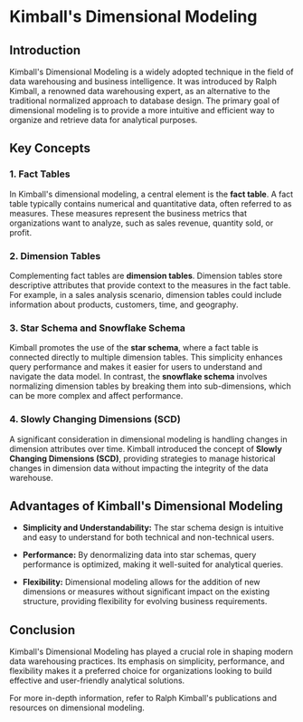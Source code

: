 # Kimball's Dimensional Modeling

## Introduction

Kimball's Dimensional Modeling is a widely adopted technique in the field of data warehousing and business intelligence. It was introduced by Ralph Kimball, a renowned data warehousing expert, as an alternative to the traditional normalized approach to database design. The primary goal of dimensional modeling is to provide a more intuitive and efficient way to organize and retrieve data for analytical purposes.

## Key Concepts

### 1. Fact Tables

In Kimball's dimensional modeling, a central element is the **fact table**. A fact table typically contains numerical and quantitative data, often referred to as measures. These measures represent the business metrics that organizations want to analyze, such as sales revenue, quantity sold, or profit.

### 2. Dimension Tables

Complementing fact tables are **dimension tables**. Dimension tables store descriptive attributes that provide context to the measures in the fact table. For example, in a sales analysis scenario, dimension tables could include information about products, customers, time, and geography.

### 3. Star Schema and Snowflake Schema

Kimball promotes the use of the **star schema**, where a fact table is connected directly to multiple dimension tables. This simplicity enhances query performance and makes it easier for users to understand and navigate the data model. In contrast, the **snowflake schema** involves normalizing dimension tables by breaking them into sub-dimensions, which can be more complex and affect performance.

### 4. Slowly Changing Dimensions (SCD)

A significant consideration in dimensional modeling is handling changes in dimension attributes over time. Kimball introduced the concept of **Slowly Changing Dimensions (SCD)**, providing strategies to manage historical changes in dimension data without impacting the integrity of the data warehouse.

## Advantages of Kimball's Dimensional Modeling

- **Simplicity and Understandability:** The star schema design is intuitive and easy to understand for both technical and non-technical users.
  
- **Performance:** By denormalizing data into star schemas, query performance is optimized, making it well-suited for analytical queries.

- **Flexibility:** Dimensional modeling allows for the addition of new dimensions or measures without significant impact on the existing structure, providing flexibility for evolving business requirements.

## Conclusion

Kimball's Dimensional Modeling has played a crucial role in shaping modern data warehousing practices. Its emphasis on simplicity, performance, and flexibility makes it a preferred choice for organizations looking to build effective and user-friendly analytical solutions.

For more in-depth information, refer to Ralph Kimball's publications and resources on dimensional modeling.
